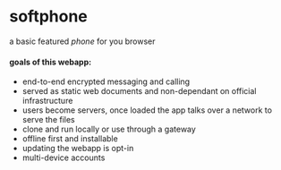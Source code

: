 # softphone
a basic featured *phone* for you browser

#### goals of this webapp:
  - end-to-end encrypted messaging and calling
  - served as static web documents and non-dependant on official infrastructure
  - users become servers, once loaded the app talks over a network to serve the files
  - clone and run locally or use through a gateway
  - offline first and installable
  - updating the webapp is opt-in
  - multi-device accounts

